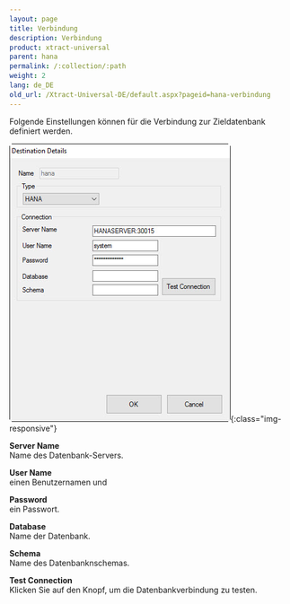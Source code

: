 ```yaml
---
layout: page
title: Verbindung
description: Verbindung
product: xtract-universal
parent: hana
permalink: /:collection/:path
weight: 2
lang: de_DE
old_url: /Xtract-Universal-DE/default.aspx?pageid=hana-verbindung
---
```


Folgende Einstellungen können für die Verbindung zur Zieldatenbank definiert werden.


![hana-destination](/img/content/hana-destination.jpg){:class="img-responsive"}


**Server Name**<br>
Name des Datenbank-Servers.

**User Name**<br>
einen Benutzernamen und 

**Password**<br>
ein Passwort.

**Database**<br> 
Name der Datenbank.

**Schema**<br> 
Name des Datenbanknschemas.
             
**Test Connection**<br>
Klicken Sie auf den Knopf, um die Datenbankverbindung zu testen.  